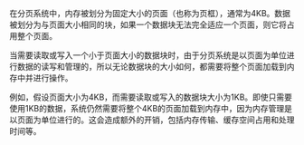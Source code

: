 在分页系统中，内存被划分为固定大小的页面（也称为页框），通常为4KB。数据被划分为与页面大小相同的块，如果一个数据块无法完全适应一个页面，则它将占用整个页面。

当需要读取或写入一个小于页面大小的数据块时，由于分页系统是以页面为单位进行数据的读写和管理的，所以无论数据块的大小如何，都需要将整个页面加载到内存中并进行操作。

例如，假设页面大小为4KB，而需要读取或写入的数据块大小为1KB。即使只需要使用1KB的数据，系统仍然需要将整个4KB的页面加载到内存中，因为内存管理是以页面为单位进行的。这会造成额外的开销，包括内存传输、缓存空间占用和处理时间等。
